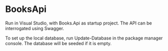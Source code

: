 # BooksApi

Run in Visual Studio, with Books.Api as startup project. The API can be interrogated using Swagger.

To set up the local database, run Update-Database in the package manager console.
The database will be seeded if it is empty.
